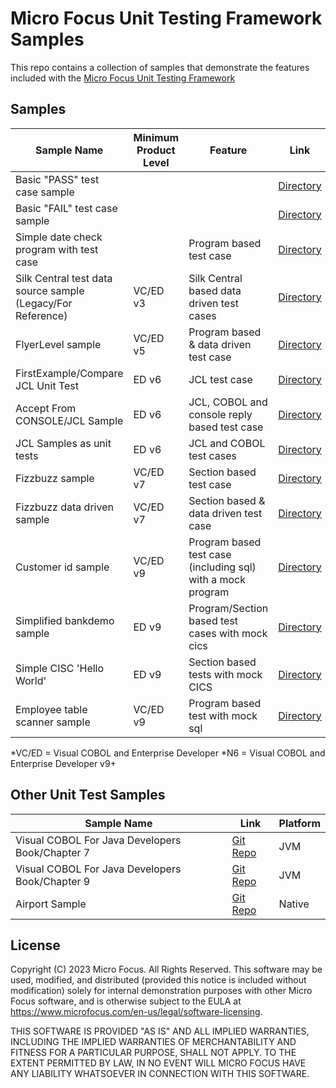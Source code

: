 # Micro Focus Unit Testing Framework Samples

This repo contains a collection of samples that demonstrate the features included with the [Micro Focus Unit Testing Framework](https://www.microfocus.com/documentation/enterprise-developer/ed80/ED-Eclipse/index.html?t=GUID-56868D50-F836-4FA3-9255-8BCE6F895D1B.html)

## Samples

| Sample Name                                                 | Minimum Product Level | Feature                                                     | Link                                    | JVM | .NET 6 v9+ | Community Edition |
| ----------------------------------------------------------- | --------------------- | ----------------------------------------------------------- | --------------------------------------- | --- | ---------- | ----------------- |
| Basic "PASS" test case sample                               |                       |                                                             | [Directory](MyFirstTest/)               | Yes | Yes        | Yes               |
| Basic "FAIL" test case sample                               |                       |                                                             | [Directory](MyFirstFail/)               | Yes | Yes        | Yes               |
| Simple date check program with test case                    |                       | Program based test case                                     | [Directory](DateCheck/)                 | Yes | Yes        | Yes               |
| Silk Central test data source sample (Legacy/For Reference) | VC/ED v3              | Silk Central based data driven test cases                   | [Directory](SilkCentral-Sample/)        | --  | --         | --                |
| FlyerLevel sample                                           | VC/ED v5              | Program based & data driven test case                       | [Directory](FlyerLevel/)                | Yes | Yes        | Yes               |
| FirstExample/Compare JCL Unit Test                          | ED v6                 | JCL test case                                               | [Directory](ed_jcl_sample/)             | --  | --         | No                |
| Accept From CONSOLE/JCL Sample                              | ED v6                 | JCL, COBOL and console reply based test case                | [Directory](ed_jcl_cobol_reply/)        | --  | --         | No                |
| JCL Samples as unit tests                                   | ED v6                 | JCL and COBOL test cases                                    | [Directory](ed_jcl_cobol_examples/)     | --  | --         | No                |
| Fizzbuzz sample                                             | VC/ED v7              | Section based test case                                     | [Directory](mfupp_fizzbuzz/)            | Yes | Yes        | Yes               |
| Fizzbuzz data driven sample                                 | VC/ED v7              | Section based & data driven test case                       | [Directory](mfupp_fizzbuzz_dd/)         | Yes | Yes        | Yes               |
| Customer id sample                                          | VC/ED v9              | Program based test case (including sql) with a mock program | [Directory](mfupp_getCustomerId/)       |     |            | No                |
| Simplified bankdemo sample                                  | ED v9                 | Program/Section based test cases with mock cics             | [Directory](mfupp_bankdemo/)            | --  | --         | No                |
| Simple CISC 'Hello World'                                   | ED v9                 | Section based tests with mock CICS                          | [Directory](mfupp_cics_hello/)          | --  | --         | No                |
| Employee table scanner sample                               | VC/ED v9              | Program based test with mock sql                            | [Directory](mfupp_scan_employee_table/) |     |            | No                |

*VC/ED = Visual COBOL and Enterprise Developer
*N6 = Visual COBOL and Enterprise Developer v9+

## Other Unit Test Samples

| Sample Name                                     | Link                                                                                                            | Platform |
| ----------------------------------------------- | --------------------------------------------------------------------------------------------------------------- | -------- |
| Visual COBOL For Java Developers Book/Chapter 7 | [Git Repo](https://github.com/MicroFocus/visual-cobol-for-java-developers-book/tree/master/chapter-07/MFUnit)   | JVM      |
| Visual COBOL For Java Developers Book/Chapter 9 | [Git Repo](https://github.com/MicroFocus/visual-cobol-for-java-developers-book/tree/master/chapter-09/complete) | JVM      |
| Airport Sample                                  | [Git Repo](https://github.com/MicroFocus/Airport-Sample)                                                        | Native   |

## License

Copyright (C) 2023 Micro Focus. All Rights Reserved. This software may be used, modified, and distributed (provided this notice is included without modification) solely for internal demonstration purposes with other Micro Focus software, and is otherwise subject to the EULA at https://www.microfocus.com/en-us/legal/software-licensing.

THIS SOFTWARE IS PROVIDED "AS IS" AND ALL IMPLIED WARRANTIES, INCLUDING THE IMPLIED WARRANTIES OF MERCHANTABILITY AND FITNESS FOR A PARTICULAR PURPOSE, SHALL NOT APPLY. TO THE EXTENT PERMITTED BY LAW, IN NO EVENT WILL MICRO FOCUS HAVE ANY LIABILITY WHATSOEVER IN CONNECTION WITH THIS SOFTWARE.
